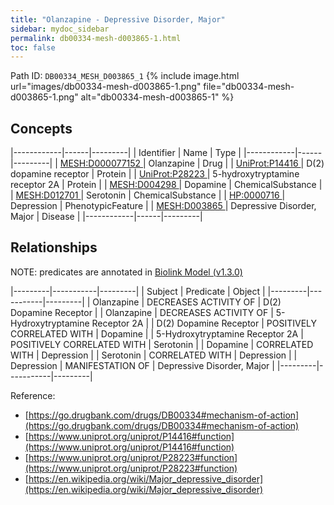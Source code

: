 ```yaml
---
title: "Olanzapine - Depressive Disorder, Major"
sidebar: mydoc_sidebar
permalink: db00334-mesh-d003865-1.html
toc: false 
---
```



Path ID: `DB00334_MESH_D003865_1`
{% include image.html url="images/db00334-mesh-d003865-1.png" file="db00334-mesh-d003865-1.png" alt="db00334-mesh-d003865-1" %}

## Concepts

|------------|------|---------|
| Identifier | Name | Type    |
|------------|------|---------|
| <a href="https://identifiers.org/MESH:D000077152">MESH:D000077152 </a> | Olanzapine | Drug |
| <a href="https://identifiers.org/UniProt:P14416">UniProt:P14416 </a> | D(2) dopamine receptor | Protein |
| <a href="https://identifiers.org/UniProt:P28223">UniProt:P28223 </a> | 5-hydroxytryptamine receptor 2A | Protein |
| <a href="https://identifiers.org/MESH:D004298">MESH:D004298 </a> | Dopamine | ChemicalSubstance |
| <a href="https://identifiers.org/MESH:D012701">MESH:D012701 </a> | Serotonin | ChemicalSubstance |
| <a href="https://identifiers.org/HP:0000716">HP:0000716 </a> | Depression | PhenotypicFeature |
| <a href="https://identifiers.org/MESH:D003865">MESH:D003865 </a> | Depressive Disorder, Major | Disease |
|------------|------|---------|

## Relationships


NOTE: predicates are annotated in <a href="https://github.com/biolink/biolink-model/releases/tag/v1.3.0">Biolink Model (v1.3.0)</a>

|---------|-----------|---------|
| Subject | Predicate | Object  |
|---------|-----------|---------|
| Olanzapine | DECREASES ACTIVITY OF | D(2) Dopamine Receptor |
| Olanzapine | DECREASES ACTIVITY OF | 5-Hydroxytryptamine Receptor 2A |
| D(2) Dopamine Receptor | POSITIVELY CORRELATED WITH | Dopamine |
| 5-Hydroxytryptamine Receptor 2A | POSITIVELY CORRELATED WITH | Serotonin |
| Dopamine | CORRELATED WITH | Depression |
| Serotonin | CORRELATED WITH | Depression |
| Depression | MANIFESTATION OF | Depressive Disorder, Major |
|---------|-----------|---------|

Reference: 
  - [https://go.drugbank.com/drugs/DB00334#mechanism-of-action](https://go.drugbank.com/drugs/DB00334#mechanism-of-action)
  - [https://www.uniprot.org/uniprot/P14416#function](https://www.uniprot.org/uniprot/P14416#function)
  - [https://www.uniprot.org/uniprot/P28223#function](https://www.uniprot.org/uniprot/P28223#function)
  - [https://en.wikipedia.org/wiki/Major_depressive_disorder](https://en.wikipedia.org/wiki/Major_depressive_disorder)
